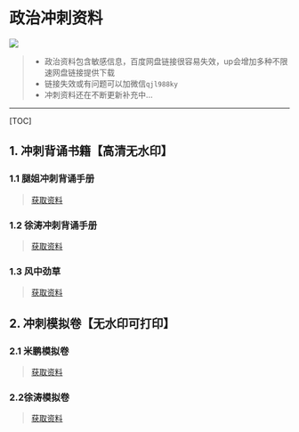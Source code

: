# 政治冲刺资料

![](https://files.mdnice.com/user/21391/55766dc9-1d68-4412-a827-1c9462597f8a.png)

> - 政治资料包含敏感信息，百度网盘链接很容易失效，up会增加多种不限速网盘链接提供下载
> - 链接失效或有问题可以加微信`qjl988ky`
> - 冲刺资料还在不断更新补充中...
------

[TOC]

## 1. 冲刺背诵书籍【高清无水印】

### 1.1 腿姐冲刺背诵手册 

> [获取资料](https://pan.baidu.com/s/1aIGkOOncRnTRggE-fm6KNQ?pwd=2a3h)    

### 1.2 徐涛冲刺背诵手册

> [获取资料](https://pan.baidu.com/s/18AoSvlzWbjrTP7mIR97TBg?pwd=19ha)   

### 1.3 风中劲草

> [获取资料](https://pan.baidu.com/s/18hsgO_nEREF-DJ9C7qRl1g?pwd=rdwe)  

## 2. 冲刺模拟卷【无水印可打印】

### 2.1 米鹏模拟卷

> [获取资料](https://pan.baidu.com/s/1Gq1fUBtPSv8VXpg_AXz6Qg?pwd=uhg0)
> 
### 2.2徐涛模拟卷

> [获取资料](https://pan.baidu.com/s/17HDzrpKMkv5JFzPfxTWL4Q?pwd=39h5)
